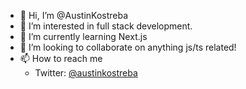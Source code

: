 - 👋 Hi, I’m @AustinKostreba
- 👀 I’m interested in full stack development.
- 🌱 I’m currently learning Next.js
- 💞️ I’m looking to collaborate on anything js/ts related!
- 📫 How to reach me
  - Twitter: [@austinkostreba](https://twitter.com/austinkostreba)
